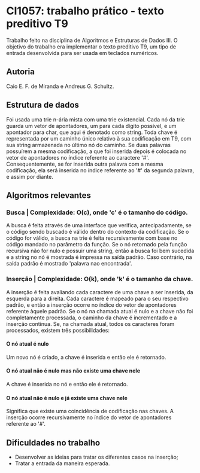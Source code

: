 # CI1057: trabalho prático - texto preditivo T9
Trabalho feito na disciplina de Algoritmos e Estruturas de Dados III.
O objetivo do trabalho era implementar o texto preditivo T9, um tipo de entrada desenvolvida para ser usada em teclados numéricos.

## Autoria
Caio E. F. de Miranda e Andreus G. Schultz.

## Estrutura de dados
Foi usada uma trie n-ária mista com uma trie existencial.
Cada nó da trie guarda um vetor de apontadores, um para cada dígito possível, e um apontador para char, que aqui é denotado como string.
Toda chave é representada por um caminho único relativo à sua codificação em T9, com sua string armazenada no último nó do caminho.
Se duas palavras possuírem a mesma codificação, a que foi inserida depois é colocada no vetor de apontadores no índice referente ao caractere '#'. Consequentemente, se for inserida outra palavra com a mesma codificação, ela será inserida no índice referente ao '#' da segunda palavra, e assim por diante.

## Algoritmos relevantes
### Busca | Complexidade: O(c), onde 'c' é o tamanho do código.
A busca é feita através de uma interface que verifica, antecipadamente, se o código sendo buscado é válido dentro do contexto da codificação.
Se o código for válido, a busca na trie é feita recursivamente com base no código mandado no parâmetro da função.
Se o nó retornado pela função recursiva não for nulo e possuir uma string, então a busca foi bem sucedida e a string no nó é mostrada é impressa na saída padrão. Caso contrário, na saída padrão é mostrado 'palavra nao encontrada'.

### Inserção | Complexidade: O(k), onde 'k' é o tamanho da chave.
A inserção é feita avaliando cada caractere de uma chave a ser inserida, da esquerda para a direita.
Cada caractere é mapeado para o seu respectivo padrão, e então a inserção ocorre no índice do vetor de apontadores referente àquele padrão.
Se o nó na chamada atual é nulo e a chave não foi completamente processada, o caminho da chave é incrementado e a inserção continua.
Se, na chamada atual, todos os caracteres foram processados, existem três possibilidades:

#### O nó atual é nulo
Um novo nó é criado, a chave é inserida e então ele é retornado.

#### O nó atual não é nulo mas não existe uma chave nele
A chave é inserida no nó e então ele é retornado.

#### O nó atual não é nulo e já existe uma chave nele
Significa que existe uma coincidência de codificação nas chaves. 
A inserção ocorre recursivamente no índice do vetor de apontadores referente ao '#'.

## Dificuldades no trabalho
- Desenvolver as ideias para tratar os diferentes casos na inserção;
- Tratar a entrada da maneira esperada.